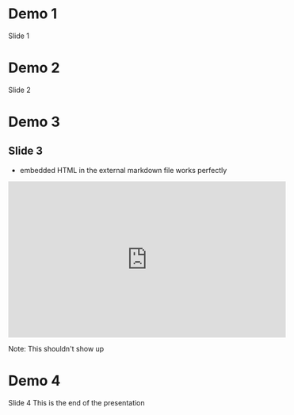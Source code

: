 # Demo 1
Slide 1



# Demo 2
Slide 2


# Demo 3

## Slide 3
* embedded HTML in the external markdown file works perfectly

<iframe width="560" height="315" src="https://www.youtube.com/embed/O0RjctOqUf8" frameborder="0" allow="autoplay; encrypted-media" allowfullscreen></iframe>

Note: This shouldn't show up



# Demo 4
Slide 4
This is the end of the presentation
